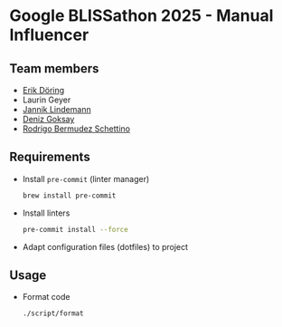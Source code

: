 # Google BLISSathon 2025 - Manual Influencer

## Team members

- [Erik Döring](https://github.com/Vector-Hector)
- Laurin Geyer
- [Jannik Lindemann](https://github.com/Jaybit0)
- [Deniz Goksay](https://github.com/dgoksay)
- [Rodrigo Bermudez Schettino](https://github.com/rodrigobdz)

## Requirements

- Install `pre-commit` (linter manager)

  ```sh
  brew install pre-commit
  ```

- Install linters

  ```sh
  pre-commit install --force
  ```

- Adapt configuration files (dotfiles) to project

## Usage

- Format code

  ```sh
  ./script/format
  ```

